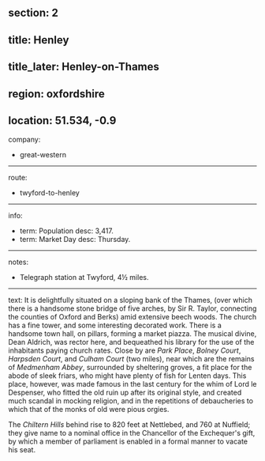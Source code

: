 section: 2
----
title: Henley
----
title_later: Henley-on-Thames
----
region: oxfordshire
----
location: 51.534, -0.9
----
company:
- great-western
----
route:
- twyford-to-henley
----
info:
- term: Population
  desc: 3,417.
- term: Market Day
  desc: Thursday.
----
notes:
- Telegraph station at Twyford, 4½ miles.
----
text: It is delightfully situated on a sloping bank of the Thames, (over which there is a handsome stone bridge of five arches, by Sir R. Taylor, connecting the counties of Oxford and Berks) amid extensive beech woods. The church has a fine tower, and some interesting decorated work. There is a handsome town hall, on pillars, forming a market piazza. The musical divine, Dean Aldrich, was rector here, and bequeathed his library for the use of the inhabitants paying church rates. Close by are *Park Place*, *Bolney Court*, *Harpsden Court*, and *Culham Court* (two miles), near which are the remains of *Medmenham Abbey*, surrounded by sheltering groves, a fit place for the abode of sleek friars, who might have plenty of fish for Lenten days. This place, however, was made famous in the last century for the whim of Lord le Despenser, who fitted the old ruin up after its original style, and created much scandal in mocking religion, and in the repetitions of debaucheries to which that of the monks of old were pious orgies.

The *Chiltern Hills* behind rise to 820 feet at Nettlebed, and 760 at Nuffield; they give name to a nominal office in the Chancellor of the Exchequer's gift, by which a member of parliament is enabled in a formal manner to vacate his seat.
